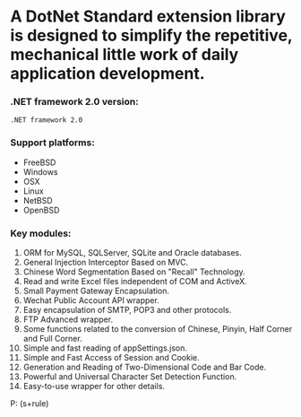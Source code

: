 # A DotNet Standard extension library is designed to simplify the repetitive, mechanical little work of daily application development.

### .NET framework 2.0 version:

    .NET framework 2.0

### Support platforms:

* FreeBSD
* Windows
* OSX
* Linux
* NetBSD
* OpenBSD

### Key modules:

1. ORM for MySQL, SQLServer, SQLite and Oracle databases.
2. General Injection Interceptor Based on MVC.
3. Chinese Word Segmentation Based on "Recall" Technology.
4. Read and write Excel files independent of COM and ActiveX.
5. Small Payment Gateway Encapsulation.
6. Wechat Public Account API wrapper.
7. Easy encapsulation of SMTP, POP3 and other protocols.
8. FTP Advanced wrapper.
9. Some functions related to the conversion of Chinese, Pinyin, Half Corner and Full Corner.
10. Simple and fast reading of appSettings.json.
11. Simple and Fast Access of Session and Cookie.
12. Generation and Reading of Two-Dimensional Code and Bar Code.
13. Powerful and Universal Character Set Detection Function.
14. Easy-to-use wrapper for other details.


P: (s+rule)